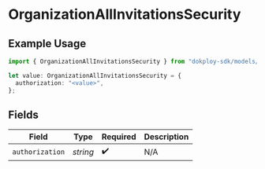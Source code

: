 # OrganizationAllInvitationsSecurity

## Example Usage

```typescript
import { OrganizationAllInvitationsSecurity } from "dokploy-sdk/models/operations";

let value: OrganizationAllInvitationsSecurity = {
  authorization: "<value>",
};
```

## Fields

| Field              | Type               | Required           | Description        |
| ------------------ | ------------------ | ------------------ | ------------------ |
| `authorization`    | *string*           | :heavy_check_mark: | N/A                |